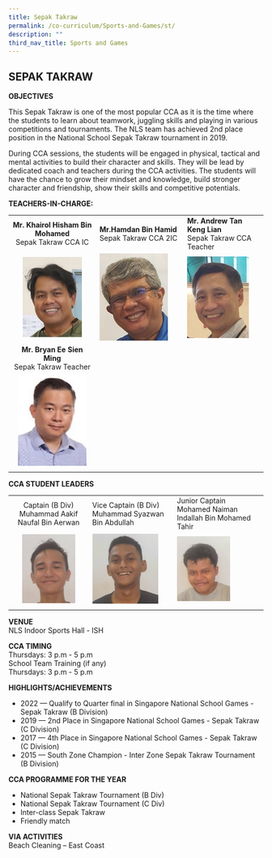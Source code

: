 ```yaml
---
title: Sepak Takraw
permalink: /co-curriculum/Sports-and-Games/st/
description: ""
third_nav_title: Sports and Games
---
```

## SEPAK TAKRAW

**OBJECTIVES**

This Sepak Takraw is one of the most popular CCA as it is the time where the students to learn about teamwork, juggling skills and playing in various competitions and tournaments. The NLS team has achieved 2nd place position in the National School Sepak Takraw tournament in 2019.

During CCA sessions, the students will be engaged in physical, tactical and mental activities to build their character and skills. They will be lead by dedicated coach and teachers during the CCA activities. The students will have the chance to grow their mindset and knowledge, build stronger character and friendship, show their skills and competitive potentials.

**TEACHERS-IN-CHARGE:**

|   |   |   |
|:-:|---|---|
| **Mr. Khairol Hisham Bin Mohamed**  <br>Sepak Takraw CCA IC  | **Mr.Hamdan Bin Hamid**  <br>Sepak Takraw CCA 2IC  | **Mr. Andrew Tan Keng Lian**  <br>Sepak Takraw CCA Teacher  |
| <img src="/images/st1.jpg" style="width:73%">  | <img src="/images/st2.jpg" style="width:85%">  | <img src="/images/st3.jpg" style="width:85%">  |
| **Mr. Bryan Ee Sien Ming**  <br>Sepak Takraw Teacher  |   |   |
| <img src="/images/st4.jpg" style="width:85%">  |   |   |
|   |   |   |

**CCA STUDENT LEADERS**

|   |   |   |
|:-:|---|---|
| Captain (B Div) <br> Muhammad Aakif Naufal Bin Aerwan  | Vice Captain (B Div) <br> Muhammad Syazwan Bin Abdullah  | Junior Captain <br> Mohamed Naiman Indallah Bin Mohamed Tahir  |
| <img src="/images/st5.jpg" style="width:73%">  | <img src="/images/st6.jpg" style="width:85%">  | <img src="/images/st7.jpg" style="width:64%">  |
|   |   |   |

**VENUE**<br>
NLS Indoor Sports Hall - ISH

**CCA TIMING**<br>
Thursdays: 3 p.m - 5 p.m<br>
School Team Training (if any)  <br>
Thursdays: 3 p.m - 5 p.m

**HIGHLIGHTS/ACHIEVEMENTS**

*   2022 — Qualify to Quarter final in Singapore National School Games - Sepak Takraw (B Division)
*   2019 — 2nd Place in Singapore National School Games - Sepak Takraw (C Division)
*   2017 — 4th Place in Singapore National School Games - Sepak Takraw (C Division)
*   2015 — South Zone Champion - Inter Zone Sepak Takraw Tournament (B Division)

**CCA PROGRAMME FOR THE YEAR**

*   National Sepak Takraw Tournament (B Div)
*   National Sepak Takraw Tournament (C Div)
*   Inter-class Sepak Takraw
*   Friendly match

**VIA ACTIVITIES**<br>
Beach Cleaning – East Coast